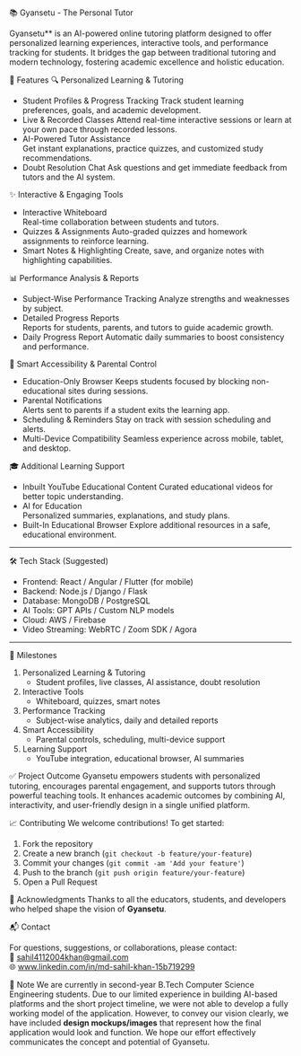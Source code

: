 📚 Gyansetu - The Personal Tutor

Gyansetu** is an AI-powered online tutoring platform designed to offer personalized learning experiences, interactive tools, and performance tracking for students. 
It bridges the gap between traditional tutoring and modern technology, fostering academic excellence and holistic education.


🚀 Features
🔍 Personalized Learning & Tutoring
- Student Profiles & Progress Tracking
  Track student learning preferences, goals, and academic development.
- Live & Recorded Classes 
  Attend real-time interactive sessions or learn at your own pace through recorded lessons.
- AI-Powered Tutor Assistance  
  Get instant explanations, practice quizzes, and customized study recommendations.
- Doubt Resolution Chat
  Ask questions and get immediate feedback from tutors and the AI system.

✨ Interactive & Engaging Tools
- Interactive Whiteboard  
  Real-time collaboration between students and tutors.
- Quizzes & Assignments 
  Auto-graded quizzes and homework assignments to reinforce learning.
- Smart Notes & Highlighting 
  Create, save, and organize notes with highlighting capabilities.

📊 Performance Analysis & Reports
- Subject-Wise Performance Tracking
  Analyze strengths and weaknesses by subject.
- Detailed Progress Reports  
  Reports for students, parents, and tutors to guide academic growth.
- Daily Progress Report 
  Automatic daily summaries to boost consistency and performance.

🔐 Smart Accessibility & Parental Control
- Education-Only Browser 
  Keeps students focused by blocking non-educational sites during sessions.
- Parental Notifications  
  Alerts sent to parents if a student exits the learning app.
- Scheduling & Reminders 
  Stay on track with session scheduling and alerts.
- Multi-Device Compatibility 
  Seamless experience across mobile, tablet, and desktop.

🎓 Additional Learning Support
- Inbuilt YouTube Educational Content 
  Curated educational videos for better topic understanding.
- AI for Education  
  Personalized summaries, explanations, and study plans.
- Built-In Educational Browser 
  Explore additional resources in a safe, educational environment.

---

🛠️ Tech Stack (Suggested)
- Frontend: React / Angular / Flutter (for mobile)
- Backend: Node.js / Django / Flask
- Database: MongoDB / PostgreSQL
- AI Tools: GPT APIs / Custom NLP models
- Cloud: AWS / Firebase
- Video Streaming: WebRTC / Zoom SDK / Agora

---

📅 Milestones

1. Personalized Learning & Tutoring
   - Student profiles, live classes, AI assistance, doubt resolution
2. Interactive Tools
   - Whiteboard, quizzes, smart notes
3. Performance Tracking
   - Subject-wise analytics, daily and detailed reports
4. Smart Accessibility
   - Parental controls, scheduling, multi-device support
5. Learning Support
   - YouTube integration, educational browser, AI summaries


✅ Project Outcome
Gyansetu empowers students with personalized tutoring, encourages parental engagement, and supports tutors through powerful teaching tools. 
It enhances academic outcomes by combining AI, interactivity, and user-friendly design in a single unified platform.

📈 Contributing
We welcome contributions! To get started:
1. Fork the repository
2. Create a new branch (`git checkout -b feature/your-feature`)
3. Commit your changes (`git commit -am 'Add your feature'`)
4. Push to the branch (`git push origin feature/your-feature`)
5. Open a Pull Request

🙌 Acknowledgments
Thanks to all the educators, students, and developers who helped shape the vision of **Gyansetu**.

📬 Contact

For questions, suggestions, or collaborations, please contact:  
📧 sahil4112004khan@gmail.com  
🌐 www.linkedin.com/in/md-sahil-khan-15b719299

📌 Note
We are currently in second-year B.Tech Computer Science Engineering students. 
Due to our limited experience in building AI-based platforms and the short project timeline, 
we were not able to develop a fully working model of the application.
However, to convey our vision clearly, we have included **design mockups/images** that 
represent how the final application would look and function. We hope our effort effectively 
communicates the concept and potential of Gyansetu.

